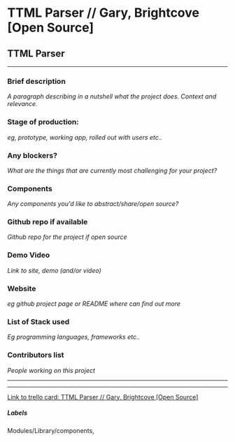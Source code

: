 # TTML Parser // Gary, Brightcove [Open Source]

## TTML Parser 

---
### Brief description 
*A paragraph describing in a nutshell what the project does. Context and relevance.*

### Stage of production: 
*eg, prototype, working app, rolled out with users etc..*

### Any blockers? 
*What are the things that are currently most challenging for your project?*

### Components 
*Any components you'd like to abstract/share/open source?*

### Github repo if available
*Github repo for the project if open source*

### Demo Video 
*Link to site, demo (and/or video)*

### Website 
*eg github project page or README where can find out more*

### List of Stack used 
*Eg programming languages, frameworks etc..*

### Contributors list 
*People working on this project*

---

---

[Link to trello card: TTML Parser // Gary, Brightcove [Open Source]](https://trello.com/c/kOEa0SfB)

##### Labels

Modules/Library/components, 